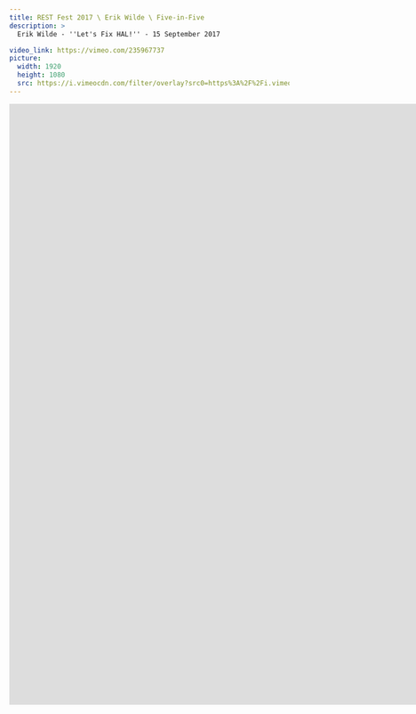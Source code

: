 ```yaml
---
title: REST Fest 2017 \ Erik Wilde \ Five-in-Five
description: >
  Erik Wilde - ''Let's Fix HAL!'' - 15 September 2017

video_link: https://vimeo.com/235967737
picture:
  width: 1920
  height: 1080
  src: https://i.vimeocdn.com/filter/overlay?src0=https%3A%2F%2Fi.vimeocdn.com%2Fvideo%2F659926435_1920x1080.jpg&src1=http%3A%2F%2Ff.vimeocdn.com%2Fp%2Fimages%2Fcrawler_play.png
---
```

<iframe src="https://player.vimeo.com/video/235967737?title=0&byline=0&portrait=0&badge=0&autopause=0&player_id=0" width="1920" height="1080" frameborder="0" title="REST Fest 2017 \ Erik Wilde \ Five-in-Five" webkitallowfullscreen mozallowfullscreen allowfullscreen></iframe>